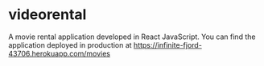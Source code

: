# videorental
A movie rental application developed in React JavaScript.
You can find the application deployed in production at https://infinite-fjord-43706.herokuapp.com/movies
